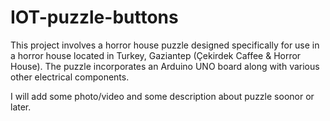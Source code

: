 # IOT-puzzle-buttons
This project involves a horror house puzzle designed specifically for use in a horror house located in Turkey, Gaziantep (Çekirdek Caffee & Horror House). The puzzle incorporates an Arduino UNO board along with various other electrical components.

I will add some photo/video and some description about puzzle soonor or later.
